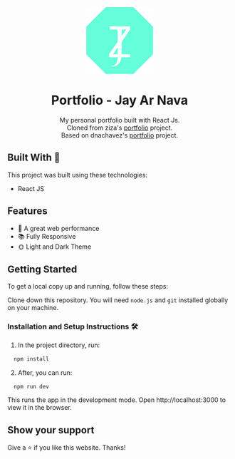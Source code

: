 <p align="center">
  <img src="public/logo_2.png" alt="Logo" width="150">
</p>

<h1 align="center">Portfolio - Jay Ar Nava</h1>

<p align="center">
  My personal portfolio built with React Js.<br>
  Cloned from ziza's <a href="https://github.com/zizaaa/Jay-Ar-Nava">portfolio</a> project.<br>
  Based on dnachavez's <a href="https://github.com/dnachavez/portfolio">portfolio</a> project.
</p>

## Built With 🚀

This project was built using these technologies:

- React JS

## Features

- 🚀 A great web performance
- 📚 Fully Responsive
- 🌞 Light and Dark Theme

## Getting Started

To get a local copy up and running, follow these steps:

Clone down this repository. You will need `node.js` and `git` installed globally on your machine.

### Installation and Setup Instructions 🛠️

1. In the project directory, run:
 ```sh
   npm install
```
2. After, you can run:
 ```sh
   npm run dev
```
This runs the app in the development mode. Open http://localhost:3000 to view it in the browser.

## Show your support

Give a ⭐ if you like this website. Thanks!

